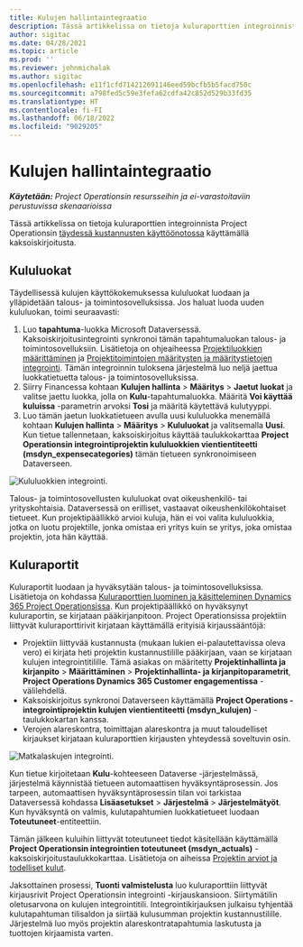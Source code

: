 ```yaml
---
title: Kulujen hallintaintegraatio
description: Tässä artikkelissa on tietoja kuluraporttien integroinnista Project Operationsissa käyttämällä kaksoiskirjoitusta.
author: sigitac
ms.date: 04/28/2021
ms.topic: article
ms.prod: ''
ms.reviewer: johnmichalak
ms.author: sigitac
ms.openlocfilehash: e11f1cfd714212691146eed59bcfb5b5facd750c
ms.sourcegitcommit: a798fed5c59e3fefa62cdfa42c852d529b33fd35
ms.translationtype: HT
ms.contentlocale: fi-FI
ms.lasthandoff: 06/18/2022
ms.locfileid: "9029205"
---
```

# <a name="expense-management-integration"></a>Kulujen hallintaintegraatio

_**Käytetään:** Project Operationsin resursseihin ja ei-varastoitaviin perustuvissa skenaarioissa_

Tässä artikkelissa on tietoja kuluraporttien integroinnista Project Operationsin [täydessä kustannusten käyttöönotossa](../expense/expense-overview.md) käyttämällä kaksoiskirjoitusta.

## <a name="expense-categories"></a>Kululuokat

Täydellisessä kulujen käyttökokemuksessa kululuokat luodaan ja ylläpidetään talous- ja toimintosovelluksissa. Jos haluat luoda uuden kululuokan, toimi seuraavasti:

1. Luo **tapahtuma**-luokka Microsoft Dataversessä. Kaksoiskirjoitusintegrointi synkronoi tämän tapahtumaluokan talous- ja toimintosovelluksiin. Lisätietoja on ohjeaiheessa [Projektiluokkien määrittäminen](/dynamics365/project-operations/project-accounting/configure-project-categories) ja [Projektitoimintojen määritysten ja määritystietojen integrointi](resource-dual-write-setup-integration.md). Tämän integroinnin tuloksena järjestelmä luo neljä jaettua luokkatietuetta talous- ja toimintosovelluksissa.
2. Siirry Financessa kohtaan **Kulujen hallinta** > **Määritys** > **Jaetut luokat** ja valitse jaettu luokka, jolla on **Kulu**-tapahtumaluokka. Määritä **Voi käyttää kuluissa** -parametrin arvoksi **Tosi** ja määritä käytettävä kulutyyppi.
3. Luo tämän jaetun luokkatietueen avulla uusi kululuokka menemällä kohtaan **Kulujen hallinta** > **Määritys** > **Kululuokat** ja valitsemalla **Uusi**. Kun tietue tallennetaan, kaksoiskirjoitus käyttää taulukkokarttaa **Project Operationsin integrointiprojektin kululuokkien vientientiteetti (msdyn\_expensecategories)** tämän tietueen synkronoimiseen Dataverseen.

  ![Kululuokkien integrointi.](./media/DW6ExpenseCategories.png)

Talous- ja toimintosovellusten kululuokat ovat oikeushenkilö- tai yrityskohtaisia. Dataversessä on erilliset, vastaavat oikeushenkilökohtaiset tietueet. Kun projektipäällikkö arvioi kuluja, hän ei voi valita kululuokkia, jotka on luotu projektille, jonka omistaa eri yritys kuin se yritys, joka omistaa projektin, jota hän käyttää. 

## <a name="expense-reports"></a>Kuluraportit

Kuluraportit luodaan ja hyväksytään talous- ja toimintosovelluksissa. Lisätietoja on kohdassa [Kuluraporttien luominen ja käsitteleminen Dynamics 365 Project Operationsissa](/learn/modules/create-process-expense-reports/). Kun projektipäällikkö on hyväksynyt kuluraportin, se kirjataan pääkirjanpitoon. Project Operationsissa projektiin liittyvät kuluraporttirivit kirjataan käyttämällä erityisiä kirjaussääntöjä:

  - Projektiin liittyvää kustannusta (mukaan lukien ei-palautettavissa oleva vero) ei kirjata heti projektin kustannustilille pääkirjaan, vaan se kirjataan kulujen integrointitilille. Tämä asiakas on määritetty **Projektinhallinta ja kirjanpito** > **Määrittäminen** > **Projektinhallinta- ja kirjanpitoparametrit**, **Project Operations Dynamics 365 Customer engagementissa** -välilehdellä.
  - Kaksoiskirjoitus synkronoi Dataverseen käyttämällä **Project Operations -integrointiprojektin kulujen vientientiteetti (msdyn\_kulujen)** -taulukkokartan kanssa.
  - Verojen alareskontra, toimittajan alareskontra ja muut taloudelliset kirjaukset kirjataan kuluraporttien kirjausten yhteydessä soveltuvin osin.

  ![Matkalaskujen integrointi.](./media/DW6ExpenseReports.png)

Kun tietue kirjoitetaan **Kulu**-kohteeseen Dataverse -järjestelmässä, järjestelmä käynnistää tietueen automaattisen hyväksyntäprosessin. Jos tarpeen, automaattisen hyväksyntäprosessin tilan voi tarkistaa Dataversessä kohdassa **Lisäasetukset** > **Järjestelmä** > **Järjestelmätyöt**. Kun hyväksyntä on valmis, kulutapahtumien luokkatietueet luodaan **Toteutuneet**-entiteettiin.

Tämän jälkeen kuluihin liittyvät toteutuneet tiedot käsitellään käyttämällä **Project Operationsin integrointien toteutuneet (msdyn\_actuals)** -kaksoiskirjoitustaulukkokarttaa. Lisätietoja on aiheissa [Projektin arviot ja todelliset kulut](resource-dual-write-estimates-actuals.md).

Jaksottainen prosessi, **Tuonti valmistelusta** luo kuluraporttiin liittyvät kirjausrivit Project Operationsin integrointi -kirjauskansioon. Siirtymätilin oletusarvona on kulujen integrointitili. Integrointikirjauksen julkaisu tyhjentää kulutapahtuman tilisaldon ja siirtää kulusumman projektin kustannustilille. Järjestelmä luo myös projektin alareskontratapahtumia laskutusta ja tuottojen kirjaamista varten.
